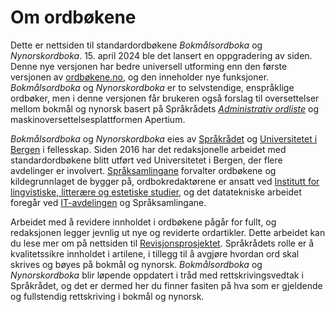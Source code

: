 # Om ordbøkene
Dette er nettsiden til standardordbøkene _Bokmålsordboka_ og _Nynorskordboka_. 15. april 2024 ble det lansert en oppgradering av siden. Denne nye versjonen har bedre universell utforming enn den første versjonen av [ordbøkene.no](https://v1.ordbokene.no/), og den inneholder nye funksjoner. _Bokmålsordboka_ og _Nynorskordboka_ er to selvstendige, enspråklige ordbøker, men i denne versjonen får brukeren også forslag til oversettelser mellom bokmål og nynorsk basert på Språkrådets [_Administrativ ordliste_](https://xn--sprkrdet-c0ac.no/sprakhjelp/Skriverad/Nynorskhjelp/administrativ-ordliste/) og maskinoversettelsesplattformen Apertium. 

_Bokmålsordboka_ og _Nynorskordboka_ eies av [Språkrådet](https://www.sprakradet.no/) og [Universitetet i Bergen](https://www.uib.no/) i fellesskap. Siden 2016 har det redaksjonelle arbeidet med standardordbøkene blitt utført ved Universitetet i Bergen, der flere avdelinger er involvert. [Språksamlingane](https://www.uib.no/ub/spesialsamlingene/160666/om-spr%C3%A5ksamlingane) forvalter ordbøkene og kildegrunnlaget de bygger på, ordbokredaktørene er ansatt ved [Institutt for lingvistiske, litterære og estetiske studier](https://www.uib.no/lle), og det datatekniske arbeidet foregår ved [IT-avdelingen](https://www.uib.no/it) og Språksamlingane. 

Arbeidet med å revidere innholdet i ordbøkene pågår for fullt, og redaksjonen legger jevnlig ut nye og reviderte ordartikler. Dette arbeidet kan du lese mer om på nettsiden til [Revisjonsprosjektet](https://www.uib.no/lle/revisjonsprosjektet). Språkrådets rolle er å kvalitetssikre innholdet i artilene, i tillegg til å avgjøre hvordan ord skal skrives og bøyes på bokmål og nynorsk. _Bokmålsordboka_ og _Nynorskordboka_ blir løpende oppdatert i tråd med rettskrivingsvedtak i Språkrådet, og det er dermed her du finner fasiten på hva som er gjeldende og fullstendig rettskriving i bokmål og nynorsk.